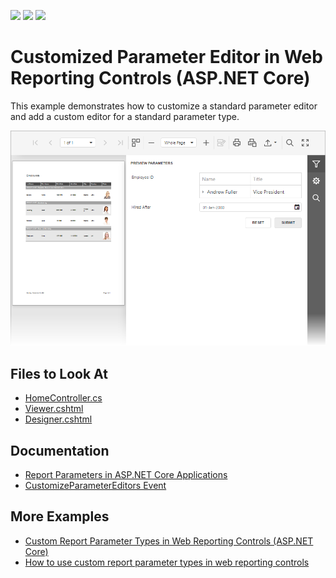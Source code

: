 <!-- default badges list -->
![](https://img.shields.io/endpoint?url=https://codecentral.devexpress.com/api/v1/VersionRange/377048975/2021.2)
[![](https://img.shields.io/badge/Open_in_DevExpress_Support_Center-FF7200?style=flat-square&logo=DevExpress&logoColor=white)](https://supportcenter.devexpress.com/ticket/details/T1006515)
[![](https://img.shields.io/badge/📖_How_to_use_DevExpress_Examples-e9f6fc?style=flat-square)](https://docs.devexpress.com/GeneralInformation/403183)
<!-- default badges end -->
# Customized Parameter Editor in Web Reporting Controls (ASP.NET Core)

This example demonstrates how to customize a standard parameter editor and add a custom editor for a standard parameter type. 

![](images/Customized-Parameter-Editors.png)

<!-- default file list -->

## Files to Look At

- [HomeController.cs](CS/ParameterEditorAspNetCoreExample/Controllers/HomeController.cs)
- [Viewer.cshtml](CS/ParameterEditorAspNetCoreExample/Views/Home/Viewer.cshtml)
- [Designer.cshtml](CS/ParameterEditorAspNetCoreExample/Views/Home/Designer.cshtml)

<!-- default file list end -->

## Documentation

- [Report Parameters in ASP.NET Core Applications](https://docs.devexpress.com/XtraReports/403203/web-reporting/asp-net-core-reporting/report-parameters-in-asp-net-core-applications)
- [CustomizeParameterEditors Event](https://docs.devexpress.com/XtraReports/DevExpress.AspNetCore.Reporting.WebDocumentViewer.WebDocumentViewerClientSideEventsBuilder.Customize)

## More Examples

- [Custom Report Parameter Types in Web Reporting Controls (ASP.NET Core)](https://github.com/DevExpress-Examples/Reporting-Custom-Parameter-Editor-AspNet-Core)
- [How to use custom report parameter types in web reporting controls](https://github.com/DevExpress-Examples/Reporting_How-to-add-and-use-custom-types-for-report-parameters-in-the-web-reporting-controls)
